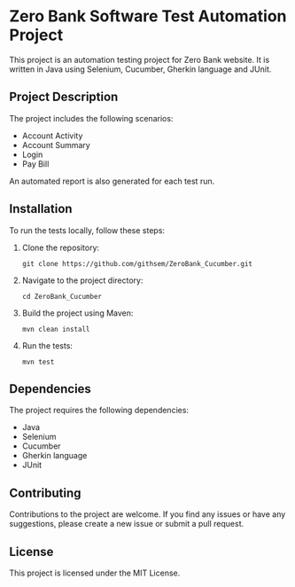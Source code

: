 <!DOCTYPE html>
<html>
<head>
</head>
<body>
  <h1>Zero Bank Software Test Automation Project</h1>

  <p>This project is an automation testing project for Zero Bank website. It is written in Java using Selenium, Cucumber, Gherkin language and JUnit.</p>

  <h2>Project Description</h2>

  <p>The project includes the following scenarios:</p>

  <ul>
    <li>Account Activity</li>
    <li>Account Summary</li>
    <li>Login</li>
    <li>Pay Bill</li>
  </ul>

  <p>An automated report is also generated for each test run.</p>

<h2>Installation</h2>

  <p>To run the tests locally, follow these steps:</p>

  <ol>
    <li>Clone the repository:</li>
    <pre><code>git clone https://github.com/githsem/ZeroBank_Cucumber.git</code></pre>
    <li>Navigate to the project directory:</li>
    <pre><code>cd ZeroBank_Cucumber</code></pre>
    <li>Build the project using Maven:</li>
    <pre><code>mvn clean install</code></pre>
    <li>Run the tests:</li>
    <pre><code>mvn test</code></pre>
  </ol>

  <h2>Dependencies</h2>

  <p>The project requires the following dependencies:</p>

  <ul>
    <li>Java</li>
    <li>Selenium</li>
    <li>Cucumber</li>
    <li>Gherkin language</li>
    <li>JUnit</li>
  </ul>

  <h2>Contributing</h2>

  <p>Contributions to the project are welcome. If you find any issues or have any suggestions, please create a new issue or submit a pull request.</p>

  <h2>License</h2>

  <p>This project is licensed under the MIT License.</p>
</body>
</html>
